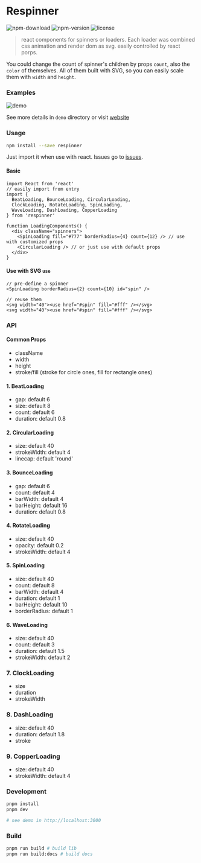 # Respinner
![npm-download](https://img.shields.io/npm/dm/respinner.svg) ![npm-version](https://img.shields.io/npm/v/respinner.svg) ![license](https://img.shields.io/npm/l/respinner.svg)

> react components for spinners or loaders. Each loader was combined css animation and render dom as svg.
easily controlled by react porps.

You could change the count of spinner's children by props `count`, also the `color` of themselves. All of them built with SVG, so you can easily scale them with `width` and `height`.

### Examples

![demo](https://raw.githubusercontent.com/huozhi/respinner/master/docs/public/demo.gif)

See more details in `demo` directory or visit [website](https://respinner.vercel.app/)

### Usage

```sh
npm install --save respinner
```

Just import it when use with react. Issues go to [issues](https://github.com/huozhi/respinner/issues).

#### Basic

```tsx
import React from 'react'
// easily import from entry
import {
  BeatLoading, BounceLoading, CircularLoading,
  ClockLoading, RotateLoading, SpinLoading,
  WaveLoading, DashLoading, CopperLoading
} from 'respinner'

function LoadingComponents() {
  <div className="spinners">
    <SpinLoading fill="#777" borderRadius={4} count={12} /> // use with customized props
    <CircularLoading /> // or just use with default props
  </div>
}
```

#### Use with SVG `use`

```tsx
// pre-define a spinner
<SpinLoading borderRadius={2} count={10} id="spin" />

// reuse them
<svg width="40"><use href="#spin" fill="#fff" /></svg>
<svg width="40"><use href="#spin" fill="#fff" /></svg>
```

### API

#### Common Props

- className
- width
- height
- stroke/fill (stroke for circle ones, fill for rectangle ones)

#### 1. BeatLoading

- gap: default 6
- size: default 8
- count: default 6
- duration: default 0.8

#### 2. CircularLoading

- size: default 40
- strokeWidth: default 4
- linecap: default 'round'

#### 3. BounceLoading

- gap: default 6
- count: default 4
- barWidth: default 4
- barHeight: default 16
- duration: default 0.8

#### 4. RotateLoading

- size: default 40
- opacity: default 0.2
- strokeWidth: default 4

#### 5. SpinLoading

- size: default 40
- count: default 8
- barWidth: default 4
- duration: default 1
- barHeight: default 10
- borderRadius: default 1

#### 6. WaveLoading

- size: default 40
- count: default 3
- duration: default 1.5
- strokeWidth: default 2

### 7. ClockLoading

- size
- duration
- strokeWidth

### 8. DashLoading

- size: default 40
- duration: default 1.8
- stroke

### 9. CopperLoading

- size: default 40
- strokeWidth: default 4

### Development

```sh
pnpm install
pnpm dev

# see demo in http://localhost:3000
```

### Build

```sh
pnpm run build # build lib
pnpm run build:docs # build docs
```
